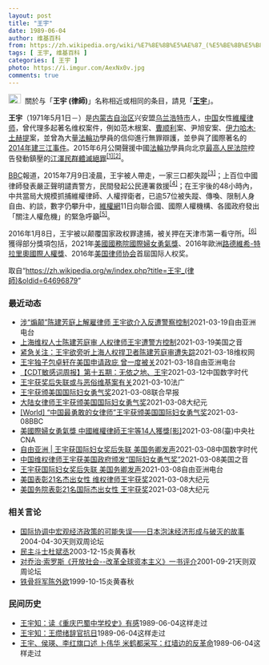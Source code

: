 ```yaml
---
layout: post
title: "王宇"
date: 1989-06-04
author: 维基百科
from: https://zh.wikipedia.org/wiki/%E7%8E%8B%E5%AE%87_(%E5%BE%8B%E5%B8%AB)
tags: [ 王宇, 维基百科 ]
categories: [ 王宇 ]
photo: https://i.imgur.com/AexNx0v.jpg
comments: true
---
```

<div class="mw-parser-output"><div role="note" class="hatnote navigation-not-searchable"><a href="/wiki/Wikipedia:%E6%B6%88%E6%AD%A7%E4%B9%89" title="Wikipedia:消歧义"><img alt="Disambig gray.svg" src="//upload.wikimedia.org/wikipedia/commons/thumb/5/5f/Disambig_gray.svg/25px-Disambig_gray.svg.png" decoding="async" width="25" height="19" srcset="//upload.wikimedia.org/wikipedia/commons/thumb/5/5f/Disambig_gray.svg/38px-Disambig_gray.svg.png 1.5x, //upload.wikimedia.org/wikipedia/commons/thumb/5/5f/Disambig_gray.svg/50px-Disambig_gray.svg.png 2x" data-file-width="220" data-file-height="168"></a>&nbsp;&nbsp;關於与「<b>王宇 (律師)</b>」名称相近或相同的条目，請見「<b><a href="/wiki/%E7%8E%8B%E5%AE%87" class="mw-disambig" title="王宇">王宇</a></b>」。</div>

<p><b>王宇</b>（1971年5月1日<span class="useeditintro" title="Template:BLP editintro">－</span>）是<a href="/wiki/%E5%86%85%E8%92%99%E5%8F%A4%E8%87%AA%E6%B2%BB%E5%8C%BA" title="内蒙古自治区">内蒙古自治区</a>兴安盟<a href="/wiki/%E4%B9%8C%E5%85%B0%E6%B5%A9%E7%89%B9%E5%B8%82" title="乌兰浩特市">乌兰浩特市</a>人，<a href="/wiki/%E4%B8%AD%E5%8D%8E%E4%BA%BA%E6%B0%91%E5%85%B1%E5%92%8C%E5%9B%BD" title="中华人民共和国">中国</a>女性<a href="/wiki/%E7%B6%AD%E6%AC%8A%E5%BE%8B%E5%B8%AB" class="mw-redirect" title="維權律師">維權律师</a>，曾代理多起著名维权案件，例如范木根案、<a href="/wiki/%E6%9B%B9%E9%A1%BA%E5%88%A9" title="曹顺利">曹顺利</a>案、尹旭安案、<a href="/wiki/%E4%BC%8A%E5%8A%9B%E5%93%88%E6%9C%A8%C2%B7%E5%9C%9F%E8%B5%AB%E6%8F%90" title="伊力哈木·土赫提">伊力哈木·土赫提</a>案，並曾為大量<a href="/wiki/%E6%B3%95%E8%BC%AA%E5%8A%9F" class="mw-redirect" title="法輪功">法輪功</a>學員的信仰進行無罪辯護，並參與了國際著名的<a href="/wiki/2014%E5%B9%B4%E5%BB%BA%E4%B8%89%E6%B1%9F%E4%BA%8B%E4%BB%B6" title="2014年建三江事件">2014年建三江事件</a>。2015年6月公開聲援中國<a href="/wiki/%E6%B3%95%E8%BC%AA%E5%8A%9F" class="mw-redirect" title="法輪功">法輪功</a>學員向北京<a href="/wiki/%E6%9C%80%E9%AB%98%E4%BA%BA%E6%B0%91%E6%B3%95%E9%99%A2" class="mw-redirect" title="最高人民法院">最高人民法院</a>控告發動鎮壓的<a href="/wiki/%E6%B1%9F%E6%BE%A4%E6%B0%91" class="mw-redirect" title="江澤民">江澤民</a><a href="/wiki/%E7%BE%A4%E9%AB%94%E6%BB%85%E7%B5%95%E7%BD%AA" class="mw-redirect" title="群體滅絕罪">群體滅絕罪</a><sup id="cite_ref-1" class="reference"><a href="#cite_note-1">[1]</a></sup><sup id="cite_ref-2" class="reference"><a href="#cite_note-2">[2]</a></sup>。
</p><p><a href="/wiki/BBC" class="mw-redirect" title="BBC">BBC</a>報道，2015年7月9日凌晨，王宇被人帶走，一家三口都失蹤<sup id="cite_ref-BBC0709_3-0" class="reference"><a href="#cite_note-BBC0709-3">[3]</a></sup>；上百位中國律師發表嚴正聲明譴責警方，民間發起公民連署救援<sup id="cite_ref-EPO0710_4-0" class="reference"><a href="#cite_note-EPO0710-4">[4]</a></sup>；在王宇後的48小時內，中共當局大規模抓捕維權律師、人權捍衛者，已逾57位被失蹤、傳喚、限制人身自由、約談，數字仍攀升中，<a href="/w/index.php?title=%E7%B6%AD%E6%AC%8A%E7%B6%B2&amp;action=edit&amp;redlink=1" class="new" title="維權網（页面不存在）">維權網</a>11日向聯合國、國際人權機構、各國政府發出「關注人權危機」的緊急呼籲<sup id="cite_ref-5" class="reference"><a href="#cite_note-5">[5]</a></sup>。
</p><p>2016年1月8日，王宇被以颠覆国家政权罪逮捕，被关押在天津市第一看守所。<sup id="cite_ref-6" class="reference"><a href="#cite_note-6">[6]</a></sup>獲得部分獎項包括，2021年<a href="/wiki/%E7%BE%8E%E5%9C%8B%E5%9C%8B%E5%8B%99%E9%99%A2" class="mw-redirect" title="美國國務院">美國國務院</a><a href="/wiki/%E5%9B%BD%E9%99%85%E5%A6%87%E5%A5%B3%E5%8B%87%E6%B0%94%E5%A5%96" title="国际妇女勇气奖">國際婦女勇氣獎</a>、2016年歐洲<a href="/wiki/%E8%B7%AF%E5%BE%B7%E7%B6%AD%E5%B8%8C-%E7%89%B9%E6%8B%89%E9%87%8C%E5%A5%A7%E5%9C%8B%E9%9A%9B%E4%BA%BA%E6%AC%8A%E7%8D%8E" title="路德維希-特拉里奧國際人權獎">路德維希-特拉里奧國際人權獎</a>、2016年<a href="/wiki/%E7%BE%8E%E5%9B%BD%E5%BE%8B%E5%B8%88%E5%8D%8F%E4%BC%9A" title="美国律师协会">美国律师协会</a>首屆国际人权奖。
</p>
</div><noscript><img src="//zh.wikipedia.org/wiki/Special:CentralAutoLogin/start?type=1x1" alt="" title="" width="1" height="1" style="border: none; position: absolute;"></noscript>
<div class="printfooter">取自“<a dir="ltr" href="https://zh.wikipedia.org/w/index.php?title=王宇_(律師)&amp;oldid=64696879">https://zh.wikipedia.org/w/index.php?title=王宇_(律師)&amp;oldid=64696879</a>”</div><div id="recent-news"><h3>最近动态</h3><ul><li><a href="https://nodebe4.github.io/waimei/2021-03-19/%E6%B6%89-%E7%85%BD%E9%A2%A0-%E9%99%88%E5%BB%BA%E8%8A%B3%E5%BA%AD%E4%B8%8A%E8%A7%A3%E9%9B%87%E5%BE%8B%E5%B8%88-%E7%8E%8B%E5%AE%87%E6%AC%B2%E4%BB%8B%E5%85%A5%E5%8F%8D%E9%81%AD%E8%AD%A6%E5%AF%9F%E6%8E%A7%E5%88%B6" title="涉“煽颠”陈建芳庭上解雇律师 王宇欲介入反遭警察控制—— 上海维权人士陈建芳涉嫌“煽动颠覆国家政权”案出现戏剧性发展。周五（19日）上庭受审的陈建芳以质疑辩护律师身份为由，当庭解除委托。而原定介...">涉“煽颠”陈建芳庭上解雇律师  王宇欲介入反遭警察控制</a><time>2021-03-19</time><a class="tag">自由亚洲电台</a></li>
<li><a href="https://nodebe4.github.io/waimei/2021-03-19/%E4%B8%8A%E6%B5%B7%E7%BB%B4%E6%9D%83%E4%BA%BA%E5%A3%AB%E9%99%88%E5%BB%BA%E8%8A%B3%E5%BA%AD%E5%AE%A1-%E4%BA%BA%E6%9D%83%E5%BE%8B%E5%B8%88%E7%8E%8B%E5%AE%87%E9%81%AD%E8%AD%A6%E6%96%B9%E6%8E%A7%E5%88%B6" title="上海维权人士陈建芳庭审 人权律师王宇遭警方控制—— Fri, 19 Mar 2021 04:53:14 GMT 北京维权律师王宇(2015年4月18日 资料照片) 上海维权人士陈建芳涉嫌“煽动颠...">上海维权人士陈建芳庭审 人权律师王宇遭警方控制</a><time>2021-03-19</time><a class="tag">美国之音</a></li>
<li><a href="https://nodebe4.github.io/waimei/2021-03-18/%E7%B4%A7%E6%80%A5%E5%85%B3%E6%B3%A8-%E7%8E%8B%E5%AE%87%E6%AC%B2%E6%97%81%E5%90%AC%E4%B8%8A%E6%B5%B7%E4%BA%BA%E6%9D%83%E6%8D%8D%E5%8D%AB%E8%80%85%E9%99%88%E5%BB%BA%E8%8A%B3%E5%BA%AD%E5%AE%A1%E9%81%AD%E5%A4%B1%E8%B8%AA" title="紧急关注：王宇欲旁听上海人权捍卫者陈建芳庭审遭失踪—— 包龙军：王宇到上海旁听陈建芳案庭审，和张磊律师约好八点钟在餐厅见，之后一起去法院。但是，张磊直到法院也没见到王宇，也一直联系不上王宇，给王...">紧急关注：王宇欲旁听上海人权捍卫者陈建芳庭审遭失踪</a><time>2021-03-18</time><a class="tag">维权网</a></li>
<li><a href="https://nodebe4.github.io/waimei/2021-03-18/%E7%8E%8B%E5%AE%87%E7%8B%AC%E5%AD%90%E5%8C%85%E5%8D%93%E8%BD%A9%E5%9C%A8%E7%BE%8E%E5%9B%BD%E7%94%B3%E8%AF%B7%E6%94%BF%E5%BA%87-%E6%9B%BE%E4%B8%80%E5%BA%A6%E8%A2%AB%E5%85%B3" title="王宇独子包卓轩在美国申请政庇 曾一度被关—— 中国人权律师王宇今年三月被美国国务院授予“国际妇女勇气奖”，但是她的饱经中国公安打压的儿子包卓轩去年在入境美国时曾一度被送移民拘留中心，目前已被假释...">王宇独子包卓轩在美国申请政庇 曾一度被关</a><time>2021-03-18</time><a class="tag">自由亚洲电台</a></li>
<li><a href="https://nodebe4.github.io/waimei/2021-03-12/CDT%E6%95%8F%E6%84%9F%E8%AF%8D%E5%91%A8%E6%8A%A5-%E7%AC%AC%E5%8D%81%E4%BA%94%E6%9C%9F-%E6%97%A0%E4%BE%9D%E4%B9%8B%E5%9C%B0-%E7%8E%8B%E5%AE%87" title="【CDT敏感词周报】第十五期：无依之地、王宇—— 上期内容：【CDT敏感词周报】第十四期：外送骑士联盟、撒胡椒面、祈翠 测试时间：2021年3月6日——3月12日 测试平台：新浪微博、百度搜索、...">【CDT敏感词周报】第十五期：无依之地、王宇</a><time>2021-03-12</time><a class="tag">中国数字时代</a></li>
<li><a href="https://nodebe4.github.io/waimei/2021-03-10/%E7%8E%8B%E5%AE%87%E8%8E%B7%E5%A5%96%E5%90%8E%E5%A4%B1%E8%81%94%E6%88%96%E4%B8%8E%E6%81%B6%E4%BF%97%E7%BB%B4%E5%9F%BA%E6%A1%88%E6%9C%89%E5%85%B3" title="王宇获奖后失联或与恶俗维基案有关—— 10/03/2021 - 11:29 中国人权律师王宇3月8日国际妇女节荣获美国国务院颁发的“国际妇女勇气奖”之后与外界失联，美国国务院表示密切关注王宇的处...">王宇获奖后失联或与恶俗维基案有关</a><time>2021-03-10</time><a class="tag">法广</a></li>
<li><a href="https://nodebe4.github.io/waimei/2021-03-08/%E7%8E%8B%E5%AE%87%E8%8E%B7%E9%A2%81%E7%BE%8E%E5%9B%BD%E5%9B%BD%E9%99%85%E5%A6%87%E5%A5%B3%E5%8B%87%E6%B0%94%E5%A5%96" title="王宇获颁美国国际妇女勇气奖—— 美国国务院在国际妇女节（3月8日）向世界各地的杰出女性颁奖，中国人权律师王宇名列其中。 据英国广播公司（BBC）中文网报道，当日颁发的国际妇女勇气奖，始创于200...">王宇获颁美国国际妇女勇气奖</a><time>2021-03-08</time><a class="tag">联合早报</a></li>
<li><a href="https://nodebe4.github.io/waimei/2021-03-08/%E5%A4%A7%E9%99%86%E5%A5%B3%E5%BE%8B%E5%B8%88%E7%8E%8B%E5%AE%87%E8%8E%B7%E9%A2%81%E7%BE%8E%E5%9B%BD%E5%9B%BD%E9%99%85%E5%A6%87%E5%A5%B3%E5%8B%87%E6%B0%94%E5%A5%96" title="大陆女律师王宇获颁美国国际妇女勇气奖—— 【大纪元2021年03月09日讯】国际妇女节当天，美国国务院于美东时间8日颁发年度“国际妇女勇气奖”，来自中国、缅甸、白罗斯，以及伊朗等14国女性获奖。...">大陆女律师王宇获颁美国国际妇女勇气奖</a><time>2021-03-08</time><a class="tag">大纪元</a></li>
<li><a href="https://nodebe4.github.io/waimei/2021-03-08/World-%E4%B8%AD%E5%9B%BD%E6%9C%80%E5%8B%87%E6%95%A2%E7%9A%84%E5%A5%B3%E5%BE%8B%E5%B8%88-%E7%8E%8B%E5%AE%87%E8%8E%B7%E9%A2%81%E7%BE%8E%E5%9B%BD%E5%9B%BD%E9%99%85%E5%A6%87%E5%A5%B3%E5%8B%87%E6%B0%94%E5%A5%96" title="[World] “中国最勇敢的女律师”王宇获颁美国国际妇女勇气奖—— “中国最勇敢的女律师”王宇获颁美国国际妇女勇气奖 33 分钟前 图像来源，Reuters 美国国务院在国际妇女节（3月8日）...">[World] “中国最勇敢的女律师”王宇获颁美国国际妇女勇气奖</a><time>2021-03-08</time><a class="tag">BBC</a></li>
<li><a href="https://nodebe4.github.io/waimei/2021-03-08/%E7%BE%8E%E5%9C%8B%E9%9A%9B%E5%A9%A6%E5%A5%B3%E5%8B%87%E6%B0%A3%E7%8D%8E-%E4%B8%AD%E5%9C%8B%E7%B6%AD%E6%AC%8A%E5%BE%8B%E5%B8%AB%E7%8E%8B%E5%AE%87%E7%AD%8914%E4%BA%BA%E7%8D%B2%E7%8D%8E-%E5%BD%B1" title="美國際婦女勇氣獎 中國維權律師王宇等14人獲獎[影]—— 美國國務院8日頒發年度「國際婦女勇氣獎」，共有14國女性獲獎，包含有「中國最勇敢女律師」之譽的王宇（圖）。（圖取自美國國務院YouTub...">美國際婦女勇氣獎 中國維權律師王宇等14人獲獎[影]</a><time>2021-03-08</time><a class="tag">(臺)中央社CNA</a></li>
<li><a href="https://nodebe4.github.io/waimei/2021-03-08/%E8%87%AA%E7%94%B1%E4%BA%9A%E6%B4%B2-%E7%8E%8B%E5%AE%87%E8%8E%B7%E5%9B%BD%E9%99%85%E5%A6%87%E5%A5%B3%E5%A5%96%E5%90%8E%E5%A4%B1%E8%81%94-%E7%BE%8E%E5%9B%BD%E5%8A%A1%E5%8D%BF%E5%8F%91%E5%A3%B0" title="自由亚洲 | 王宇获国际妇女奖后失联 美国务卿发声—— 自由亚洲电台记者薛小山华盛顿报道 责编：申铧 网编：洪伟 王宇获国际妇女奖后失联 美国务卿发声 3月8日国际妇女节, 中国人权律师王宇荣获...">自由亚洲 | 王宇获国际妇女奖后失联  美国务卿发声</a><time>2021-03-08</time><a class="tag">中国数字时代</a></li>
<li><a href="https://nodebe4.github.io/waimei/2021-03-08/%E4%B8%AD%E5%9B%BD%E7%BB%B4%E6%9D%83%E5%BE%8B%E5%B8%88%E7%8E%8B%E5%AE%87%E8%8E%B7%E7%BE%8E%E5%9B%BD%E6%94%BF%E5%BA%9C%E9%A2%81%E5%8F%91-%E5%9B%BD%E9%99%85%E5%A6%87%E5%A5%B3%E5%8B%87%E6%B0%94%E5%A5%96" title="中国维权律师王宇获美国政府颁发“国际妇女勇气奖”—— Mon, 08 Mar 2021 20:44:15 GMT 美国第一夫人吉尔·拜登在美国国务院举行的2021年国际妇女勇气奖网络视频颁奖典礼...">中国维权律师王宇获美国政府颁发“国际妇女勇气奖”</a><time>2021-03-08</time><a class="tag">美国之音</a></li>
<li><a href="https://nodebe4.github.io/waimei/2021-03-08/%E7%8E%8B%E5%AE%87%E8%8E%B7%E5%9B%BD%E9%99%85%E5%A6%87%E5%A5%B3%E5%A5%96%E5%90%8E%E5%A4%B1%E8%81%94-%E7%BE%8E%E5%9B%BD%E5%8A%A1%E5%8D%BF%E5%8F%91%E5%A3%B0" title="王宇获国际妇女奖后失联 美国务卿发声—— 3月8日国际妇女节, 中国人权律师王宇荣获美国国务院颁发的“国际妇女勇气奖”，但是在颁奖典礼之前，王宇受到中国当局施压，目前失联并且缺席颁奖礼。美国国务...">王宇获国际妇女奖后失联   美国务卿发声</a><time>2021-03-08</time><a class="tag">自由亚洲电台</a></li>
<li><a href="https://nodebe4.github.io/waimei/2021-03-08/%E7%BE%8E%E5%9B%BD%E8%A1%A8%E5%BD%B021%E5%90%8D%E6%9D%B0%E5%87%BA%E5%A5%B3%E6%80%A7-%E7%BB%B4%E6%9D%83%E5%BE%8B%E5%B8%88%E7%8E%8B%E5%AE%87%E8%8E%B7%E5%A5%96" title="美国表彰21名杰出女性 维权律师王宇获奖—— 【大纪元2021年03月08日讯】（大纪元记者徐简综合报导）在国际“妇女节”（3月8日）之际，美国国务院表彰了21名做出贡献的国际女性，其中包括中国...">美国表彰21名杰出女性 维权律师王宇获奖</a><time>2021-03-08</time><a class="tag">大纪元</a></li>
<li><a href="https://nodebe4.github.io/waimei/2021-03-08/%E7%BE%8E%E5%9B%BD%E5%8A%A1%E9%99%A2%E8%A1%A8%E5%BD%B021%E5%90%8D%E5%9B%BD%E9%99%85%E6%9D%B0%E5%87%BA%E5%A5%B3%E6%80%A7-%E7%8E%8B%E5%AE%87%E8%8E%B7%E5%A5%96" title="美国务院表彰21名国际杰出女性 王宇获奖—— 【大纪元2021年03月08日讯】（大纪元记者徐简综合报导）在国际“妇女节”（3月8日）之际，美国国务院表彰了21名做出贡献的国际女性，其中包括中国...">美国务院表彰21名国际杰出女性 王宇获奖</a><time>2021-03-08</time><a class="tag">大纪元</a></li>
</ul></div><div id="open-opinion"><h3>相关言论</h3><ul><li><a href="https://nodebe4.github.io/opinion/2004-04-30/%E5%9B%BD%E9%99%85%E5%8D%8F%E8%B0%83%E4%B8%AD%E5%AE%8F%E8%A7%82%E7%BB%8F%E6%B5%8E%E6%94%BF%E7%AD%96%E7%9A%84%E5%8F%AF%E8%83%BD%E5%A4%B1%E8%AF%AF-%E6%97%A5%E6%9C%AC%E6%B3%A1%E6%B2%AB%E7%BB%8F%E6%B5%8E%E5%BD%A2%E6%88%90%E4%B8%8E%E7%A0%B4%E7%81%AD%E7%9A%84%E6%95%85%E4%BA%8B/" title="王宇">国际协调中宏观经济政策的可能失误——日本泡沫经济形成与破灭的故事</a><time>2004-04-30</time><a class="tag">天则双周论坛</a></li>
<li><a href="https://nodebe4.github.io/opinion/2003-12-15/%E6%B0%91%E4%B8%BB%E6%96%97%E5%A3%AB%E6%9D%9C%E6%96%8C%E4%B8%9E/" title="王宇明">民主斗士杜斌丞</a><time>2003-12-15</time><a class="tag">炎黄春秋</a></li>
<li><a href="https://nodebe4.github.io/opinion/2001-09-21/%E5%AF%B9%E4%B9%94%E6%B2%BB-%E7%B4%A2%E7%BD%97%E6%96%AF-%E5%BC%80%E6%94%BE%E7%A4%BE%E4%BC%9A-%E6%94%B9%E9%9D%A9%E5%85%A8%E7%90%83%E8%B5%84%E6%9C%AC%E4%B8%BB%E4%B9%89-%E4%B8%80%E4%B9%A6%E8%AF%84%E4%BB%8B/" title="王宇">对乔治·索罗斯《开放社会--改革全球资本主义》一书评介</a><time>2001-09-21</time><a class="tag">天则双周论坛</a></li>
<li><a href="https://nodebe4.github.io/opinion/1999-10-15/%E9%93%81%E9%AA%A8%E5%B0%86%E5%86%9B%E9%99%88%E5%A4%96%E6%AC%A7/" title="王宇明">铁骨将军陈外欧</a><time>1999-10-15</time><a class="tag">炎黄春秋</a></li>
</ul></div><div id="mjls-record"><h3>民间历史</h3><ul><li><a href="https://nodebe4.github.io/mjlsh/1989-06-04/%E7%8E%8B%E5%AE%87%E7%9F%A5-%E8%AF%BB-%E9%87%8D%E5%BA%86%E5%B7%B4%E8%9C%80%E4%B8%AD%E5%AD%A6%E6%A0%A1%E5%8F%B2-%E6%9C%89%E6%84%9F/" title="王宇知">王宇知：读《重庆巴蜀中学校史》有感</a><time>1989-06-04</time><a class="tag">这样走过</a></li>
<li><a href="https://nodebe4.github.io/mjlsh/1989-06-04/%E7%8E%8B%E5%AE%87%E7%9F%A5-%E7%8E%8B%E7%BC%B5%E7%BB%AA%E8%BE%9E%E5%AE%98%E6%8A%97%E6%97%A5/" title="王宇知">王宇知：王缵绪辞官抗日</a><time>1989-06-04</time><a class="tag">这样走过</a></li>
<li><a href="https://nodebe4.github.io/mjlsh/1989-06-04/%E7%8E%8B%E5%AE%87-%E4%BE%AF%E7%91%9B-%E6%9D%8E%E7%BA%A2%E6%97%97%E5%8F%A3%E8%BF%B0-%E5%8D%9C%E4%BC%9F%E5%8D%8E-%E7%B1%B3%E9%B9%A4%E9%83%BD%E9%87%87%E5%86%99-%E7%BA%A2%E5%A2%99%E8%BE%B9%E7%9A%84%E5%8F%8D%E9%9D%A9%E5%91%BD/" title="王宇、侯瑛、李红旗口述 卜伟华 米鹤都采写">王宇、侯瑛、李红旗口述 卜伟华 米鹤都采写：红墙边的反革命</a><time>1989-06-04</time><a class="tag">这样走过</a></li>
</ul></div>